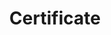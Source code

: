 ---
title: Certificate
menu:
  product_voyager_5.0.0-alpha.0:
    identifier: certificate-guides
    name: Certificate
    parent: guides
    weight: 80
menu_name: product_voyager_5.0.0-alpha.0
---